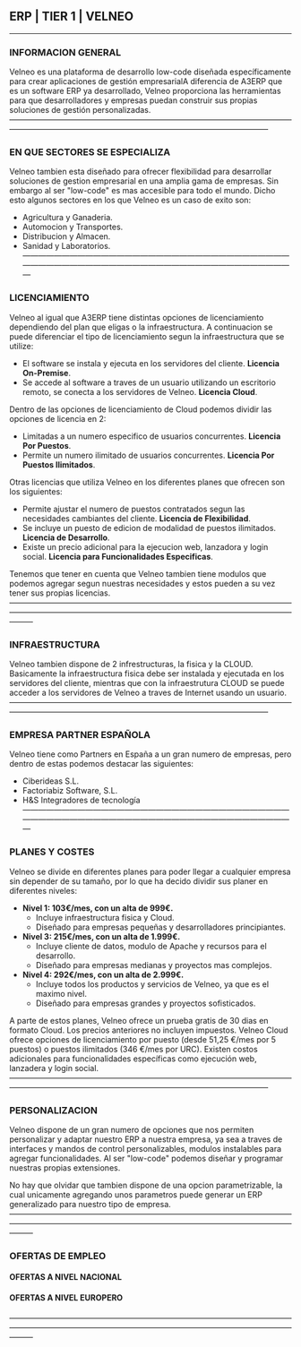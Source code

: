 ##  ERP | TIER 1 | VELNEO
-----------------------------------------------------------------------------------------------------------------------------------------------------------
###   INFORMACION GENERAL
Velneo es una plataforma de desarrollo low-code diseñada específicamente para crear aplicaciones de gestión empresarialA diferencia de A3ERP que es un software ERP ya desarrollado, Velneo proporciona las herramientas para que desarrolladores y empresas puedan construir sus propias soluciones de gestión personalizadas.
—————————————————————————————————————————————————————————————————————
###   EN QUE SECTORES SE ESPECIALIZA
Velneo tambien esta diseñado para ofrecer flexibilidad para desarrollar soluciones de gestion empresarial en una amplia gama de empresas. Sin embargo al ser "low-code" es mas accesible para todo el mundo. Dicho esto algunos sectores en los que Velneo es un caso de exito son:
- Agricultura y Ganaderia.
- Automocion y Transportes.
- Distribucion y Almacen.
- Sanidad y Laboratorios.
—————————————————————————————————————————————————————————————————————
###   LICENCIAMIENTO
Velneo al igual que A3ERP tiene distintas opciones de licenciamiento dependiendo del plan que eligas o la infraestructura. A continuacion se puede diferenciar el tipo de licenciamiento segun la infraestructura que se utilize:
- El software se instala y ejecuta en los servidores del cliente. **Licencia On-Premise**.
- Se accede al software a traves de un usuario utilizando un escritorio remoto, se conecta a los servidores de Velneo. **Licencia Cloud**.

Dentro de las opciones de licenciamiento de Cloud podemos dividir las opciones de licencia en 2:
- Limitadas a un numero especifico de usuarios concurrentes. **Licencia Por Puestos**.
- Permite un numero ilimitado de usuarios concurrentes. **Licencia Por Puestos Ilimitados**.

Otras licencias que utiliza Velneo en los diferentes planes que ofrecen son los siguientes:
- Permite ajustar el numero de puestos contratados segun las necesidades cambiantes del cliente. **Licencia de Flexibilidad**.
- Se incluye un puesto de edicion de modalidad de puestos ilimitados. **Licencia de Desarrollo**.
- Existe un precio adicional para la ejecucion web, lanzadora y login social. **Licencia para Funcionalidades Especificas**.

Tenemos que tener en cuenta que Velneo tambien tiene modulos que podemos agregar segun nuestras necesidades y estos pueden a su vez tener sus propias licencias.
———————————————————————————————————————————————————————————————————————————
###   INFRAESTRUCTURA
Velneo tambien dispone de 2 infrestructuras, la fisica y la CLOUD. Basicamente la infraestructura fisica debe ser instalada y ejecutada en los servidores del cliente, mientras que con la infraestrutura CLOUD se puede acceder a los servidores de Velneo a traves de Internet usando un usuario.
—————————————————————————————————————————————————————————————————————
###   EMPRESA PARTNER ESPAÑOLA
Velneo tiene como Partners en España a un gran numero de empresas, pero dentro de estas podemos destacar las siguientes:
- Ciberideas S.L.
- Factoriabiz Software, S.L.
- H&S Integradores de tecnología
—————————————————————————————————————————————————————————————————————
###   PLANES Y COSTES
Velneo se divide en diferentes planes para poder llegar a cualquier empresa sin depender de su tamaño, por lo que ha decido dividir sus planer en diferentes niveles:
- **Nivel 1: 103€/mes, con un alta de 999€.**
	- Incluye infraestructura fisica y Cloud.
	- Diseñado para empresas pequeñas y desarrolladores principiantes.
- **Nivel 3: 215€/mes, con un alta de 1.999€.**
	- Incluye cliente de datos, modulo de Apache y recursos para el desarrollo.
	- Diseñado para empresas medianas y proyectos mas complejos.
- **Nivel 4: 292€/mes, con un alta de 2.999€.**
	- Incluye todos los productos y servicios de Velneo, ya que es el maximo nivel.
	- Diseñado para empresas grandes y proyectos sofisticados.

A parte de estos planes, Velneo ofrece un prueba gratis de 30 dias en formato Cloud. Los precios anteriores no incluyen impuestos.
Velneo Cloud ofrece opciones de licenciamiento por puesto (desde 51,25 €/mes por 5 puestos) o puestos ilimitados (346 €/mes por URC). Existen costos adicionales para funcionalidades específicas como ejecución web, lanzadera y login social.
—————————————————————————————————————————————————————————————————————
###   PERSONALIZACION
Velneo dispone de un gran numero de opciones que nos permiten personalizar y adaptar nuestro ERP a nuestra empresa, ya sea a traves de interfaces y mandos de control personalizables, modulos instalables para agregar funcionalidades. Al ser "low-code" podemos diseñar y programar nuestras propias extensiones.

No hay que olvidar que tambien dispone de una opcion parametrizable, la cual unicamente agregando unos parametros puede generar un ERP generalizado para nuestro tipo de empresa.
———————————————————————————————————————————————————————————————————————————
###   OFERTAS DE EMPLEO
####    OFERTAS A NIVEL NACIONAL
####    OFERTAS A NIVEL EUROPERO
———————————————————————————————————————————————————————————————————————————